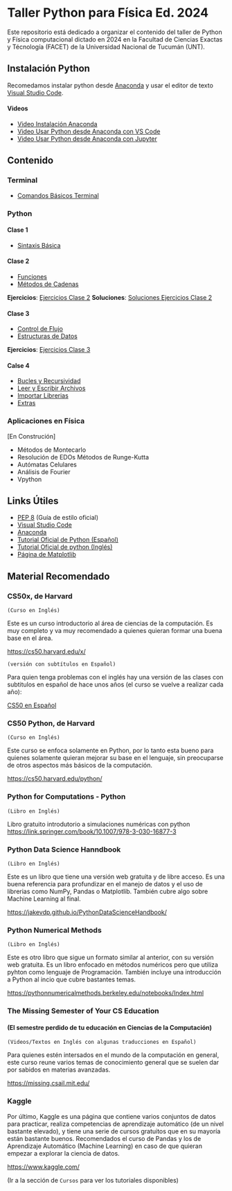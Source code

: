 # Taller Python para Física Ed. 2024

Este repositorio está dedicado a organizar el contenido del taller de Python y Física computacional dictado en 2024 en la Facultad de Ciencias Exactas y Técnología (FACET) de la Universidad Nacional de Tucumán (UNT).

## Instalación Python

Recomedamos instalar python desde [Anaconda](https://www.anaconda.com/download/success) y usar el editor de texto [Visual Studio Code](https://code.visualstudio.com/).

#### Videos

* [Video Instalación Anaconda](https://youtu.be/BE-vKz91Rlw)
* [Video Usar Python desde Anaconda con VS Code](https://youtu.be/d7tYjrlDRgo)
* [Video Usar Python desde Anaconda con Jupyter](https://youtu.be/hyhflI6e8c0) 



## Contenido

### Terminal

* [Comandos Básicos Terminal](markdown/00-terminal.md)

### Python

#### Clase 1
* [Sintaxis Básica](notebooks/00-sintaxis-basica.ipynb)

#### Clase 2
* [Funciones](notebooks/01-funciones.ipynb)
* [Métodos de Cadenas](notebooks/02-metodos-de-cadenas.ipynb)

**Ejercicios**: [Ejercicios Clase 2](ejercicios/clase-02/ejercicios-clase-02.ipynb)
**Soluciones**: [Soluciones Ejercicios Clase 2](ejercicios/clase-02/soluciones-ejercicios-clase-02.ipynb)

#### Clase 3
* [Control de Flujo](notebooks/03-control-de-flujo.ipynb)
* [Estructuras de Datos](notebooks/04-estructuras-de-datos.ipynb)

**Ejercicios**: [Ejercicios Clase 3](ejercicios/clase-03/ejercicios-clase-03.ipynb)

#### Calse 4

* [Bucles y Recursividad](notebooks/05-bucles-y-recursividad.ipynb)
* [Leer y Escribir Archivos](notebooks/06-leer-y-escribir-archivos.ipynb)
* [Importar Librerias](notebooks/07-importar-librerias.ipynb)
* [Extras](notebooks/08-extras.ipynb)

### Aplicaciones en Física

[En Construción]

* Métodos de Montecarlo
* Resolución de EDOs Métodos de Runge-Kutta
* Autómatas Celulares
* Análisis de Fourier
* Vpython

## Links Útiles

* [PEP 8](https://peps.python.org/pep-0008/) (Guía de estilo oficial)
* [Visual Studio Code](https://code.visualstudio.com/)
* [Anaconda](https://www.anaconda.com/)
* [Tutorial Oficial de Python (Español)](https://python-docs-es.readthedocs.io/es/3.12/tutorial/index.html)
* [Tutorial Oficial de python (Inglés)](https://docs.python.org/3/tutorial/index.html)
* [Página de Matplotlib](https://matplotlib.org/)
## Material Recomendado


### CS50x, de Harvard 

`(Curso en Inglés)`

Este es un curso introductorio al área de ciencias de la computación. Es muy completo y va muy recomendado a quienes quieran formar una buena base en el área. 

https://cs50.harvard.edu/x/

`(versión con subtítulos en Español)`

Para quien tenga problemas con el inglés hay una versión de las clases con subtitulos en español de hace unos años (el curso se vuelve a realizar cada año):


[CS50 en Español](https://youtube.com/playlist?list=PLhQjrBD2T382v3ivzfqV_XtNMhREadjAr&si=4brhHDacB0GJa8jt)

### CS50 Python, de Harvard
`(Curso en Inglés)`

Este curso se enfoca solamente en Python, por lo tanto esta bueno para quienes solamente quieran mejorar su base en el lenguaje, sin preocuparse de otros aspectos más básicos de la computación.

https://cs50.harvard.edu/python/


### Python for Computations - Python
`(Libro en Inglés)`

Libro gratuito introdutorio a simulaciones numéricas con python https://link.springer.com/book/10.1007/978-3-030-16877-3


### Python Data Science Hanndbook
`(Libro en Inglés)`

Este es un libro que tiene una versión web gratuita y de libre acceso. Es una buena referencia para profundizar en el manejo de datos y el uso de librerias como NumPy, Pandas o Matplotlib. También cubre algo sobre Machine Learning al final.


https://jakevdp.github.io/PythonDataScienceHandbook/ 

### Python Numerical Methods
`(Libro en Inglés)`

Este es otro libro que sigue un formato similar al anterior, con su versión web gratuita. Es un libro enfocado en métodos numéricos pero que utiliza pyhton como lenguaje de Programación. También incluye una introducción a Python al incio que cubre bastantes temas.

https://pythonnumericalmethods.berkeley.edu/notebooks/Index.html 


### The Missing Semester of Your CS Education
#### (El semestre perdido de tu educación en Ciencias de la Computación)
`(Videos/Textos en Inglés con algunas traducciones en Español)`

Para quienes estén intersados en el mundo de la computación en general, este curso reune varios temas de conocimiento general que se suelen dar por sabidos en materias avanzadas. 

https://missing.csail.mit.edu/ 

### Kaggle

Por último, Kaggle es una página que contiene varios conjuntos de datos para practicar, realiza competencias de aprendizaje automático (de un nivel bastante elevado), y tiene una serie de cursos gratuitos que en su mayoría están bastante buenos. Recomendados el curso de Pandas y los de  Aprendizaje Automático (Machine Learning) en caso de que quieran empezar a explorar la ciencia de datos.

https://www.kaggle.com/ 

(Ir a la sección de `Cursos` para ver los tutoriales disponibles)